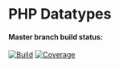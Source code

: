 # PHP Datatypes

#### Master branch build status:
[![Build](https://circleci.com/gh/HRADigital/php-datatypes/tree/master.svg?style=svg)](https://circleci.com/gh/HRADigital/php-datatypes/tree/master)
[![Coverage](https://codecov.io/gh/HRADigital/php-datatypes/branch/master/graph/badge.svg?token=voJmDwksFU)](https://codecov.io/gh/HRADigital/php-datatypes)
